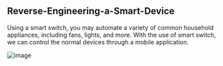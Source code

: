 ## Reverse-Engineering-a-Smart-Device


Using a smart switch, you may automate a variety of common household appliances, including fans, lights, and more.
With the use of smart switch, we can control the normal devices through a mobile application.

![image](https://github.com/amalrajpc/Reverse-Engineering-a-Smart-Device/assets/102909507/b0d40548-1a22-41ed-934a-7349f94bd21b)




